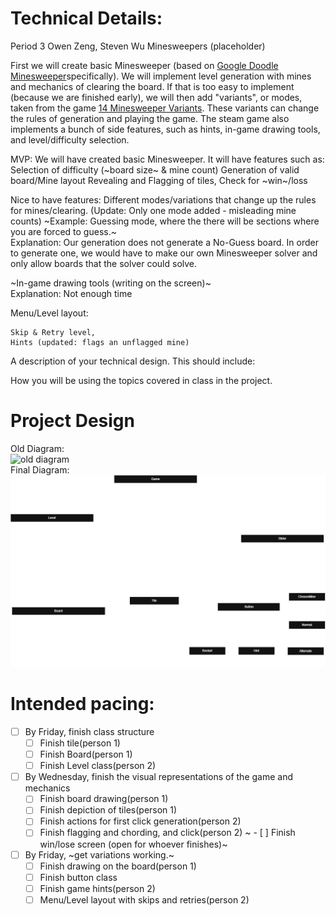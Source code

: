 
# Technical Details:

Period 3
Owen Zeng, Steven Wu
Minesweepers (placeholder)

First we will create basic Minesweeper (based on [Google Doodle Minesweeper](https://www.google.com/fbx?fbx=minesweeper)specifically). We will implement level generation with mines and mechanics of clearing the board. If that is too easy to implement (because we are finished early), we will then add "variants", or modes, taken from the game [14 Minesweeper Variants](https://store.steampowered.com/app/1865060/14_Minesweeper_Variants/). These variants can change the rules of generation and playing the game. The steam game also implements a bunch of side features, such as hints, in-game drawing tools, and level/difficulty selection.

MVP: We will have created basic Minesweeper. It will have features such as:
Selection of difficulty (~board size~ & mine count)
Generation of valid board/Mine layout
Revealing and Flagging of tiles, Check for ~win~/loss


Nice to have features: 
Different modes/variations that change up the rules for mines/clearing. (Update: Only one mode added - misleading mine counts)
~Example: Guessing mode, where the there will be sections where you are forced to guess.~  
Explanation: Our generation does not generate a No-Guess board. In order to generate one, we would have to make our own Minesweeper solver and only allow boards that the solver could solve.  

~In-game drawing tools (writing on the screen)~  
Explanation: Not enough time  

Menu/Level layout:  

    Skip & Retry level,  
    Hints (updated: flags an unflagged mine) 

A description of your technical design. This should include: 
   
How you will be using the topics covered in class in the project.
     
# Project Design
Old Diagram:  
![old diagram](files/umlDiagram.png)  
Final Diagram:  
![new diagram](files/umlDiagramUpdated.png)  

# Intended pacing:

- [ ] By Friday, finish class structure
    - [ ] Finish tile(person 1)
    - [ ] Finish Board(person 1)
    - [ ] Finish Level class(person 2)

- [ ] By Wednesday, finish the visual representations of the game and mechanics
    - [ ] Finish board drawing(person 1)
    - [ ] Finish depiction of tiles(person 1)
    - [ ] Finish actions for first click generation(person 2)
    - [ ] Finish flagging and chording, and click(person 2)
~    - [ ] Finish win/lose screen (open for whoever finishes)~

- [ ] By Friday, ~get variations working.~
    - [ ] Finish drawing on the board(person 1)
    - [ ] Finish button class
    - [ ] Finish game hints(person 2)
    - [ ] Menu/Level layout with skips and retries(person 2)
